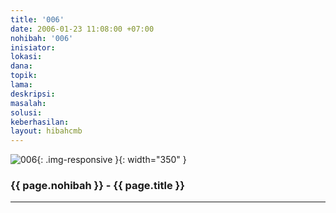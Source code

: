 ```yaml
---
title: '006'
date: 2006-01-23 11:08:00 +07:00
nohibah: '006'
inisiator: 
lokasi: 
dana: 
topik: 
lama: 
deskripsi: 
masalah: 
solusi: 
keberhasilan: 
layout: hibahcmb
---
```


![006](/static/img/hibahcmb/006.png){: .img-responsive }{: width="350" }

### {{ page.nohibah }} - {{ page.title }}

---
